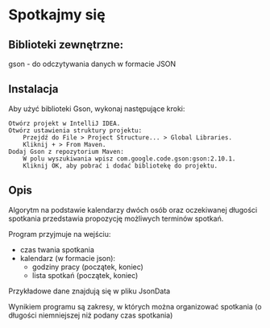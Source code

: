 # Spotkajmy się
## Biblioteki zewnętrzne:
gson - do odczytywania danych w formacie JSON

## Instalacja

Aby użyć biblioteki Gson, wykonaj następujące kroki:

    Otwórz projekt w IntelliJ IDEA.
    Otwórz ustawienia struktury projektu:
        Przejdź do File > Project Structure... > Global Libraries.
        Kliknij + > From Maven.
    Dodaj Gson z repozytorium Maven:
        W polu wyszukiwania wpisz com.google.code.gson:gson:2.10.1.
        Kliknij OK, aby pobrać i dodać bibliotekę do projektu.

## Opis
Algorytm na podstawie kalendarzy dwóch osób oraz oczekiwanej długości spotkania przedstawia propozycję możliwych terminów spotkań.

Program przyjmuje na wejściu:
- czas twania spotkania
- kalendarz (w formacie json):
  - godziny pracy (początek, koniec)
  - lista spotkań (początek, koniec)

Przykładowe dane znajdują się w pliku JsonData

Wynikiem programu są zakresy, w których można organizować spotkania (o długości niemniejszej niż podany czas spotkania)